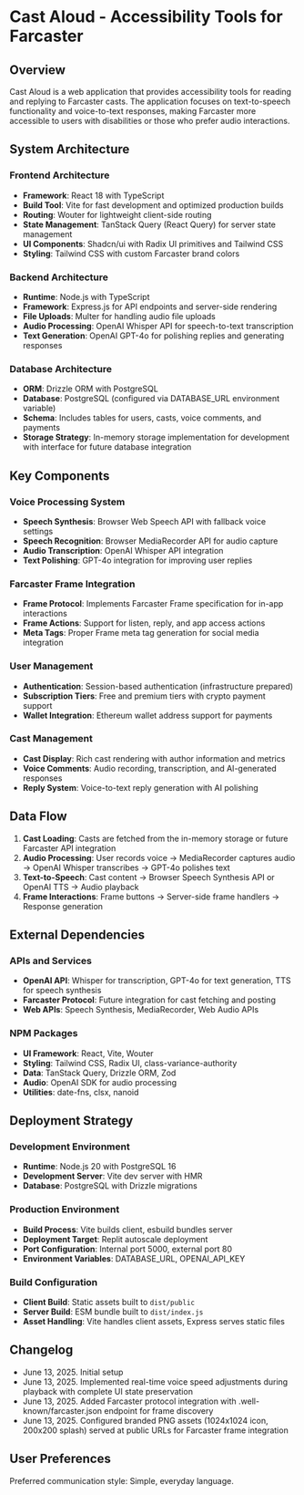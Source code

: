 # Cast Aloud - Accessibility Tools for Farcaster

## Overview

Cast Aloud is a web application that provides accessibility tools for reading and replying to Farcaster casts. The application focuses on text-to-speech functionality and voice-to-text responses, making Farcaster more accessible to users with disabilities or those who prefer audio interactions.

## System Architecture

### Frontend Architecture
- **Framework**: React 18 with TypeScript
- **Build Tool**: Vite for fast development and optimized production builds
- **Routing**: Wouter for lightweight client-side routing
- **State Management**: TanStack Query (React Query) for server state management
- **UI Components**: Shadcn/ui with Radix UI primitives and Tailwind CSS
- **Styling**: Tailwind CSS with custom Farcaster brand colors

### Backend Architecture
- **Runtime**: Node.js with TypeScript
- **Framework**: Express.js for API endpoints and server-side rendering
- **File Uploads**: Multer for handling audio file uploads
- **Audio Processing**: OpenAI Whisper API for speech-to-text transcription
- **Text Generation**: OpenAI GPT-4o for polishing replies and generating responses

### Database Architecture
- **ORM**: Drizzle ORM with PostgreSQL
- **Database**: PostgreSQL (configured via DATABASE_URL environment variable)
- **Schema**: Includes tables for users, casts, voice comments, and payments
- **Storage Strategy**: In-memory storage implementation for development with interface for future database integration

## Key Components

### Voice Processing System
- **Speech Synthesis**: Browser Web Speech API with fallback voice settings
- **Speech Recognition**: Browser MediaRecorder API for audio capture
- **Audio Transcription**: OpenAI Whisper API integration
- **Text Polishing**: GPT-4o integration for improving user replies

### Farcaster Frame Integration
- **Frame Protocol**: Implements Farcaster Frame specification for in-app interactions
- **Frame Actions**: Support for listen, reply, and app access actions
- **Meta Tags**: Proper Frame meta tag generation for social media integration

### User Management
- **Authentication**: Session-based authentication (infrastructure prepared)
- **Subscription Tiers**: Free and premium tiers with crypto payment support
- **Wallet Integration**: Ethereum wallet address support for payments

### Cast Management
- **Cast Display**: Rich cast rendering with author information and metrics
- **Voice Comments**: Audio recording, transcription, and AI-generated responses
- **Reply System**: Voice-to-text reply generation with AI polishing

## Data Flow

1. **Cast Loading**: Casts are fetched from the in-memory storage or future Farcaster API integration
2. **Audio Processing**: User records voice → MediaRecorder captures audio → OpenAI Whisper transcribes → GPT-4o polishes text
3. **Text-to-Speech**: Cast content → Browser Speech Synthesis API or OpenAI TTS → Audio playback
4. **Frame Interactions**: Frame buttons → Server-side frame handlers → Response generation

## External Dependencies

### APIs and Services
- **OpenAI API**: Whisper for transcription, GPT-4o for text generation, TTS for speech synthesis
- **Farcaster Protocol**: Future integration for cast fetching and posting
- **Web APIs**: Speech Synthesis, MediaRecorder, Web Audio APIs

### NPM Packages
- **UI Framework**: React, Vite, Wouter
- **Styling**: Tailwind CSS, Radix UI, class-variance-authority
- **Data**: TanStack Query, Drizzle ORM, Zod
- **Audio**: OpenAI SDK for audio processing
- **Utilities**: date-fns, clsx, nanoid

## Deployment Strategy

### Development Environment
- **Runtime**: Node.js 20 with PostgreSQL 16
- **Development Server**: Vite dev server with HMR
- **Database**: PostgreSQL with Drizzle migrations

### Production Environment
- **Build Process**: Vite builds client, esbuild bundles server
- **Deployment Target**: Replit autoscale deployment
- **Port Configuration**: Internal port 5000, external port 80
- **Environment Variables**: DATABASE_URL, OPENAI_API_KEY

### Build Configuration
- **Client Build**: Static assets built to `dist/public`
- **Server Build**: ESM bundle built to `dist/index.js`
- **Asset Handling**: Vite handles client assets, Express serves static files

## Changelog

- June 13, 2025. Initial setup
- June 13, 2025. Implemented real-time voice speed adjustments during playback with complete UI state preservation
- June 13, 2025. Added Farcaster protocol integration with .well-known/farcaster.json endpoint for frame discovery
- June 13, 2025. Configured branded PNG assets (1024x1024 icon, 200x200 splash) served at public URLs for Farcaster frame integration

## User Preferences

Preferred communication style: Simple, everyday language.